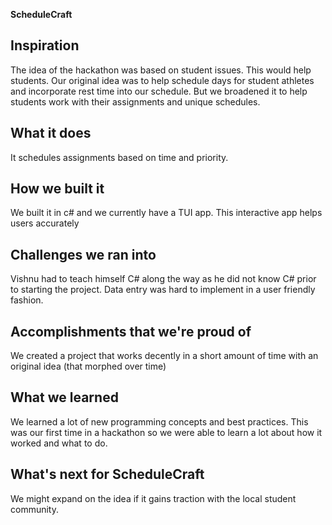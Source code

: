 **ScheduleCraft**

## Inspiration
The idea of the hackathon was based on student issues. This would help students.
Our original idea was to help schedule days for student athletes and incorporate rest time into our schedule. But we broadened it to help students work with their assignments and unique schedules. 
## What it does
It schedules assignments based on time and priority.
## How we built it
We built it in c# and we currently have a TUI app. This interactive app helps users accurately 
## Challenges we ran into
Vishnu had to teach himself C# along the way as he did not know C# prior to starting the project.
Data entry was hard to implement in a user friendly fashion.
## Accomplishments that we're proud of
We created a project that works decently in a short amount of time with an original idea (that morphed over time)
## What we learned
We learned a lot of new programming concepts and best practices. This was our first time in a hackathon so we were able to learn a lot about how it worked and what to do.
## What's next for ScheduleCraft
We might expand on the idea if it gains traction with the local student community.
